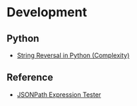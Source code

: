 # Development

## Python
* [String Reversal in Python (Complexity)](https://codereview.stackexchange.com/questions/215179/string-reversal-in-python)

## Reference
* [JSONPath Expression Tester](https://jsonpath.curiousconcept.com/)